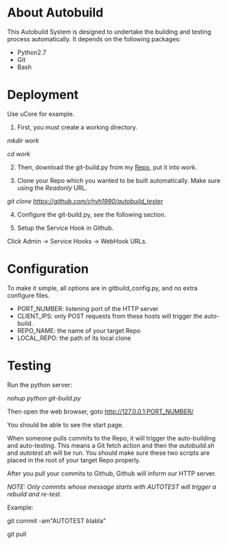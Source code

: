 About Autobuild
===========

This Autobuild System is designed to undertake the building and testing 
process automatically. It depends on the following packages:

+ Python2.7
+ Git
+ Bash


Deployment
============

Use uCore for example. 

1. First, you must create a working directory.

*mkdir work*

*cd work*

2. Then, download the git-build.py from my [Repo](https://github.com/chyh1990/autobuild_tester),
put it into *work*.

3. Clone your Repo which you wanted to be built automatically.
Make sure using the *Readonly* URL.

*git clone https://github.com/chyh1990/autobuild_tester*

4. Configure the git-build.py, see the following section.

5. Setup the Service Hook in Github.

Click Admin -> Service Hooks -> WebHook URLs.


Configuration
===========
To make it simple, all options are in gitbuild_config.py, and no extra configure files.

+ PORT_NUMBER: listening port of the HTTP server
+ CLIENT_IPS:  only POST requests from these hosts will trigger the auto-build.
+ REPO_NAME:   the name of your target Repo
+ LOCAL_REPO:  the path of its local clone


Testing
===========
Run the python server:

*nohup python git-build.py*

Then open the web browser, goto 
http://127.0.0.1:PORT_NUMBER/

You should be able to see the start page.

When someone pulls commits to the Repo, it will trigger the auto-building and auto-testing.
This means a Git fetch action and then the *autobuild.sh* and *autotest.sh* will be run.
You should make sure these two scripts are placed in the root of your target Repo properly.

After you pull your commits to Github, Github will inform our HTTP server.

*NOTE: Only commits whose message starts with AUTOTEST will trigger a rebuild and re-test.*

Example:

git commit -am"AUTOTEST blabla"

git pull


